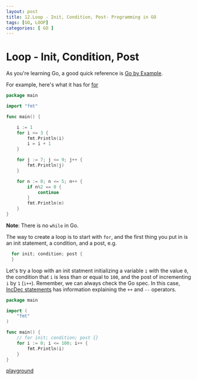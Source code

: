 ```yaml
---
layout: post
title: 12.Loop - Init, Condition, Post- Programming in GO
tags: [GO, LOOP]
categories: [ GO ]
---
```



#  Loop - Init, Condition, Post

As you're learning Go, a good quick reference is [Go by Example](https://gobyexample.com/).  
  
For example, here's what it has for [for](https://gobyexample.com/for) 

```go
package main

import "fmt"

func main() {

	i := 1
	for i <= 3 {
		fmt.Println(i)
		i = i + 1
	}

	for j := 7; j <= 9; j++ {
		fmt.Println(j)
	}

	for n := 0; n <= 5; n++ {
		if n%2 == 0 {
			continue
		}
		fmt.Println(n)
	}
}
```

**Note**: There is no `while` in Go.  

The way to create a loop is to start with `for`, and the first thing you put in is an init statement, a condition, and a post, e.g.

```go
  for init; condition; post {
  }
```

Let's try a loop with an init statment initializing a variable `i` with the value `0`, the condition that `i` is less than or equal to `100`, and the post of incrementing `i` by `1` (`i++`). Remember, we can always check the Go spec. In this case, [IncDec statements](https://golang.org/ref/spec#IncDec_statements) has information explaining the `++` and `--` operators.

```go
package main

import (
	"fmt"
)

func main() {
	// for init; condition; post {}
	for i := 0; i <= 100; i++ {
		fmt.Println(i)
	}
}
```

[playground](https://play.golang.org/p/KGaFt09VB0)
